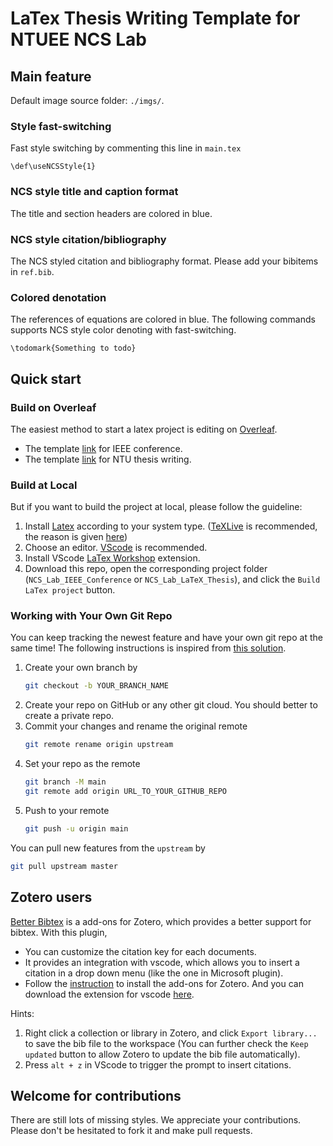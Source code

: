 # LaTex Thesis Writing Template for NTUEE NCS Lab

## Main feature
Default image source folder: `./imgs/`.

### Style fast-switching
Fast style switching by commenting this line in `main.tex`
```
\def\useNCSStyle{1}
```

### NCS style title and caption format
The title and section headers are colored in blue. 

### NCS style citation/bibliography
The NCS styled citation and bibliography format. Please add your bibitems in `ref.bib`. 

### Colored denotation
The references of equations are colored in blue. The following commands supports NCS style color denoting with fast-switching.
```
\todomark{Something to todo}
```

## Quick start
### Build on Overleaf
The easiest method to start a latex project is editing on [Overleaf](https://www.overleaf.com). 
- The template [link](https://www.overleaf.com/read/psfhfxjdnbtf) for IEEE conference.
- The template [link](https://www.overleaf.com/read/cjhmcnpxjbgp) for NTU thesis writing.

### Build at Local
But if you want to build the project at local, please follow the guideline:
1. Install [Latex](https://www.latex-project.org/get/) according to your system type. ([TeXLive](https://tug.org/texlive/) is recommended, the reason is given [here](https://github.com/James-Yu/LaTeX-Workshop/wiki/Install#requirements))
2. Choose an editor. [VScode](https://code.visualstudio.com/) is recommended.
3. Install VScode [LaTex Workshop](https://marketplace.visualstudio.com/items?itemName=James-Yu.latex-workshop) extension.
4. Download this repo, open the corresponding project folder  (`NCS_Lab_IEEE_Conference` or `NCS_Lab_LaTeX_Thesis`), and click the `Build LaTex project` button.

### Working with Your Own Git Repo
You can keep tracking the newest feature and have your own git repo at the same time! The following instructions is inspired from [this solution](https://stackoverflow.com/questions/5181845/git-push-existing-repo-to-a-new-and-different-remote-repo-server).
1. Create your own branch by 
    ```bash
    git checkout -b YOUR_BRANCH_NAME
    ```
2. Create your repo on GitHub or any other git cloud. You should better to create a private repo.
3. Commit your changes and rename the original remote 
    ```bash
    git remote rename origin upstream
    ```
4. Set your repo as the remote
    ```bash
    git branch -M main
    git remote add origin URL_TO_YOUR_GITHUB_REPO
    ```
5. Push to your remote
    ```bash
    git push -u origin main
    ```
You can pull new features from the `upstream` by
```bash
git pull upstream master
```

## Zotero users
[Better Bibtex](https://retorque.re/zotero-better-bibtex/) is a add-ons for Zotero, which provides a better support for bibtex. With this plugin, 
- You can customize the citation key for each documents.
- It provides an integration with vscode, which allows you to insert a citation in a drop down menu (like the one in Microsoft plugin).
- Follow the [instruction](https://retorque.re/zotero-better-bibtex/installation/) to install the add-ons for Zotero. And you can download the extension for vscode [here](https://marketplace.visualstudio.com/items?itemName=bnavetta.zoterolatex).

Hints:
1. Right click a collection or library in Zotero, and click `Export library...` to save the bib file to the workspace (You can further check the `Keep updated` button to allow Zotero to update the bib file automatically). 
2. Press `alt + z` in VScode to trigger the prompt to insert citations.

## Welcome for contributions
There are still lots of missing styles. We appreciate your contributions. Please don't be hesitated to fork it and make pull requests.
